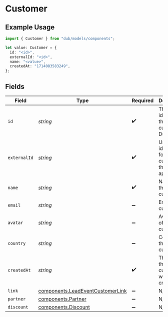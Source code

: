 # Customer

## Example Usage

```typescript
import { Customer } from "dub/models/components";

let value: Customer = {
  id: "<id>",
  externalId: "<id>",
  name: "<value>",
  createdAt: "1714083583249",
};
```

## Fields

| Field                                                                                | Type                                                                                 | Required                                                                             | Description                                                                          |
| ------------------------------------------------------------------------------------ | ------------------------------------------------------------------------------------ | ------------------------------------------------------------------------------------ | ------------------------------------------------------------------------------------ |
| `id`                                                                                 | *string*                                                                             | :heavy_check_mark:                                                                   | The unique identifier of the customer in Dub.                                        |
| `externalId`                                                                         | *string*                                                                             | :heavy_check_mark:                                                                   | Unique identifier for the customer in the client's app.                              |
| `name`                                                                               | *string*                                                                             | :heavy_check_mark:                                                                   | Name of the customer.                                                                |
| `email`                                                                              | *string*                                                                             | :heavy_minus_sign:                                                                   | Email of the customer.                                                               |
| `avatar`                                                                             | *string*                                                                             | :heavy_minus_sign:                                                                   | Avatar URL of the customer.                                                          |
| `country`                                                                            | *string*                                                                             | :heavy_minus_sign:                                                                   | Country of the customer.                                                             |
| `createdAt`                                                                          | *string*                                                                             | :heavy_check_mark:                                                                   | The date the customer was created.                                                   |
| `link`                                                                               | [components.LeadEventCustomerLink](../../models/components/leadeventcustomerlink.md) | :heavy_minus_sign:                                                                   | N/A                                                                                  |
| `partner`                                                                            | [components.Partner](../../models/components/partner.md)                             | :heavy_minus_sign:                                                                   | N/A                                                                                  |
| `discount`                                                                           | [components.Discount](../../models/components/discount.md)                           | :heavy_minus_sign:                                                                   | N/A                                                                                  |